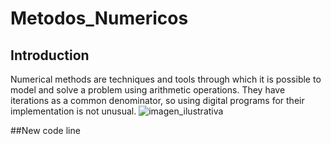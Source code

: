 # Metodos_Numericos

## Introduction
Numerical methods are techniques and tools through which it is possible to model and solve a problem using arithmetic operations. They have iterations as a common denominator, so using digital programs for their implementation is not unusual.
![imagen_ilustrativa](https://metodosgeralexhome.files.wordpress.com/2019/02/metodos.jpg)

##New code line